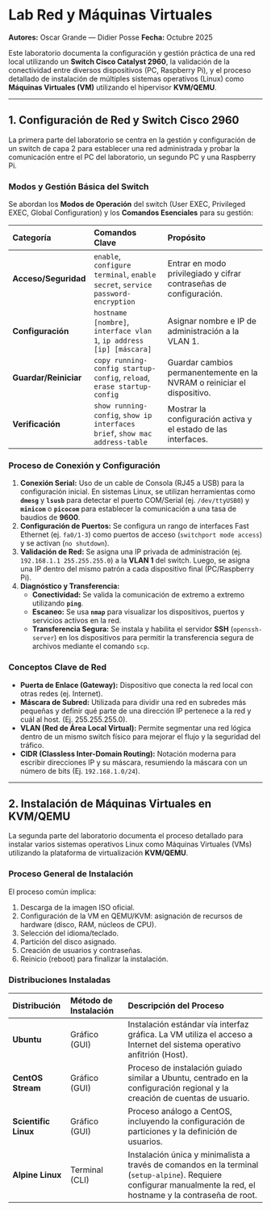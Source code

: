 # Lab Red y Máquinas Virtuales

**Autores:** Oscar Grande — Didier Posse
**Fecha:** Octubre 2025

Este laboratorio documenta la configuración y gestión práctica de una red local utilizando un **Switch Cisco Catalyst 2960**, la validación de la conectividad entre diversos dispositivos (PC, Raspberry Pi), y el proceso detallado de instalación de múltiples sistemas operativos (Linux) como **Máquinas Virtuales (VM)** utilizando el hipervisor **KVM/QEMU**.

---

## 1. Configuración de Red y Switch Cisco 2960

La primera parte del laboratorio se centra en la gestión y configuración de un switch de capa 2 para establecer una red administrada y probar la comunicación entre el PC del laboratorio, un segundo PC y una Raspberry Pi.

### Modos y Gestión Básica del Switch

Se abordan los **Modos de Operación** del switch (User EXEC, Privileged EXEC, Global Configuration) y los **Comandos Esenciales** para su gestión:

| Categoría | Comandos Clave | Propósito |
| :--- | :--- | :--- |
| **Acceso/Seguridad** | `enable`, `configure terminal`, `enable secret`, `service password-encryption` | Entrar en modo privilegiado y cifrar contraseñas de configuración. |
| **Configuración** | `hostname [nombre]`, `interface vlan 1`, `ip address [ip] [máscara]` | Asignar nombre e IP de administración a la VLAN 1. |
| **Guardar/Reiniciar** | `copy running-config startup-config`, `reload`, `erase startup-config` | Guardar cambios permanentemente en la NVRAM o reiniciar el dispositivo. |
| **Verificación** | `show running-config`, `show ip interfaces brief`, `show mac address-table` | Mostrar la configuración activa y el estado de las interfaces. |

### Proceso de Conexión y Configuración

1.  **Conexión Serial:** Uso de un cable de Consola (RJ45 a USB) para la configuración inicial. En sistemas Linux, se utilizan herramientas como **`dmesg`** y **`lsusb`** para detectar el puerto COM/Serial (ej. `/dev/ttyUSB0`) y **`minicom`** o **`picocom`** para establecer la comunicación a una tasa de baudios de **9600**.
2.  **Configuración de Puertos:** Se configura un rango de interfaces Fast Ethernet (ej. `fa0/1-3`) como puertos de acceso (`switchport mode access`) y se activan (`no shutdown`).
3.  **Validación de Red:** Se asigna una IP privada de administración (ej. `192.168.1.1 255.255.255.0`) a la **VLAN 1** del switch. Luego, se asigna una IP dentro del mismo patrón a cada dispositivo final (PC/Raspberry Pi).
4.  **Diagnóstico y Transferencia:**
    * **Conectividad:** Se valida la comunicación de extremo a extremo utilizando **`ping`**.
    * **Escaneo:** Se usa **`nmap`** para visualizar los dispositivos, puertos y servicios activos en la red.
    * **Transferencia Segura:** Se instala y habilita el servidor **SSH** (`openssh-server`) en los dispositivos para permitir la transferencia segura de archivos mediante el comando `scp`.

### Conceptos Clave de Red

* **Puerta de Enlace (Gateway):** Dispositivo que conecta la red local con otras redes (ej. Internet).
* **Máscara de Subred:** Utilizada para dividir una red en subredes más pequeñas y definir qué parte de una dirección IP pertenece a la red y cuál al host. (Ej. 255.255.255.0).
* **VLAN (Red de Área Local Virtual):** Permite segmentar una red lógica dentro de un mismo switch físico para mejorar el flujo y la seguridad del tráfico.
* **CIDR (Classless Inter-Domain Routing):** Notación moderna para escribir direcciones IP y su máscara, resumiendo la máscara con un número de bits (Ej. `192.168.1.0/24`).

---

## 2. Instalación de Máquinas Virtuales en KVM/QEMU

La segunda parte del laboratorio documenta el proceso detallado para instalar varios sistemas operativos Linux como Máquinas Virtuales (VMs) utilizando la plataforma de virtualización **KVM/QEMU**.

### Proceso General de Instalación

El proceso común implica:

1.  Descarga de la imagen ISO oficial.
2.  Configuración de la VM en QEMU/KVM: asignación de recursos de hardware (disco, RAM, núcleos de CPU).
3.  Selección del idioma/teclado.
4.  Partición del disco asignado.
5.  Creación de usuarios y contraseñas.
6.  Reinicio (reboot) para finalizar la instalación.

### Distribuciones Instaladas

| Distribución | Método de Instalación | Descripción del Proceso |
| :--- | :--- | :--- |
| **Ubuntu** | Gráfico (GUI) | Instalación estándar vía interfaz gráfica. La VM utiliza el acceso a Internet del sistema operativo anfitrión (Host). |
| **CentOS Stream** | Gráfico (GUI) | Proceso de instalación guiado similar a Ubuntu, centrado en la configuración regional y la creación de cuentas de usuario. |
| **Scientific Linux** | Gráfico (GUI) | Proceso análogo a CentOS, incluyendo la configuración de particiones y la definición de usuarios. |
| **Alpine Linux** | Terminal (CLI) | Instalación única y minimalista a través de comandos en la terminal (`setup-alpine`). Requiere configurar manualmente la red, el hostname y la contraseña de root. |
